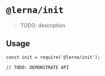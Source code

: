 # `@lerna/init`

> TODO: description

## Usage

```
const init = require('@lerna/init');

// TODO: DEMONSTRATE API
```
